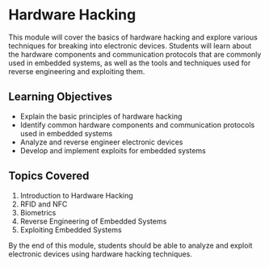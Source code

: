 # Hardware Hacking

This module will cover the basics of hardware hacking and explore various techniques for breaking into electronic devices. Students will learn about the hardware components and communication protocols that are commonly used in embedded systems, as well as the tools and techniques used for reverse engineering and exploiting them.

## Learning Objectives

- Explain the basic principles of hardware hacking
- Identify common hardware components and communication protocols used in embedded systems
- Analyze and reverse engineer electronic devices
- Develop and implement exploits for embedded systems

## Topics Covered

1. Introduction to Hardware Hacking
2. RFID and NFC
3. Biometrics
4. Reverse Engineering of Embedded Systems
5. Exploiting Embedded Systems

By the end of this module, students should be able to analyze and exploit electronic devices using hardware hacking techniques.
